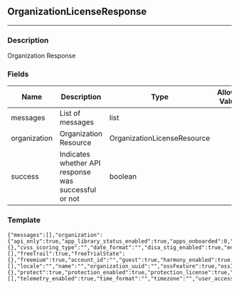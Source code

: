 ## OrganizationLicenseResponse
---
### Description
Organization Response
### Fields
| Name | Description | Type | Allowed Values | Required |
| ---- | ----------- | ---- | -------------- | -------- |
| messages | List of messages | list |  | false |
| organization | Organization Resource | OrganizationLicenseResource |  | false |
| success | Indicates whether API response was successful or not | boolean |  | false |
### Template
```
{"messages":[],"organization":{"api_only":true,"app_library_status_enabled":true,"apps_onboarded":0,"assessment_license":true,"auto_license_assessment":true,"auto_license_protection":true,"beta_languages_enabled":true,"cloudnative_enabled":true,"creation_time":{},"cvss_scoring_type":"","date_format":"","disa_stig_enabled":true,"environments":[],"freeTrail":true,"freeTrialState":{},"freemium":true,"account_id":"","guest":true,"harmony_enabled":true,"is_superadmin":true,"links":[],"locale":"","name":"","organization_uuid":"","ossFeature":true,"ossInventoryModeFeature":true,"ossLicense":true,"properties":{},"protect":true,"protection_enabled":true,"protection_license":true,"sample_application_id":"","sample_server_id":0,"sast_enabled":true,"security_standard_report_enabled":true,"server_environments":[],"telemetry_enabled":true,"time_format":"","timezone":"","user_access":true,"vulnerability_auto_verification_enabled":true,"vulnerability_duplicate_notification_enabled":true,"vulnerability_trends_graph_enabled":true},"success":true}
```
